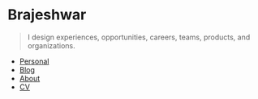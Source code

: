 # Brajeshwar

> I design experiences, opportunities, careers, teams, products, and organizations.

- [Personal](https://brajeshwar.com)
- [Blog](https://brajeshwar.com/blog/)
- [About](https://brajeshwar.com/about/)
- [CV](https://cv.brajeshwar.com)
